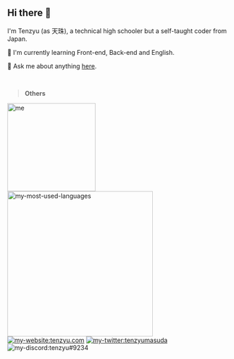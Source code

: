 ## Hi there 👋

I'm Tenzyu (as 天珠), a technical high schooler but a self-taught coder from Japan.

🌱 I'm currently learning Front-end, Back-end and English.

💬 Ask me about anything [here](https://github.com/tenzyu/tenzyu/discussions).

<br>

> **Others**

<div>
  <img alt="me" width="200px" align="left" src="https://cdn.discordapp.com/attachments/752286472383758416/757471800203673700/me.png" />
</div>

<div>
  <img alt="my-most-used-languages" width="330px" src="https://github-readme-stats.vercel.app/api/top-langs/?username=tenzyu&layout=compact&theme=graywhite" />
</div>

<div>
  <a href="https://tenzyu.com/"><img alt="my-website:tenzyu.com" src="https://img.shields.io/static/v1?style=flat&logo=netlify&label=&labelColor=505050&color=505050&message=tenzyu.com" /></a>  <a href="https://twitter.com/tenzyumasuda"><img alt="my-twitter:tenzyumasuda" src="https://img.shields.io/static/v1?style=flat&logo=twitter&label=&labelColor=505050&color=505050&message=tenzyumasuda" /></a>
  <img alt="my-discord:tenzyu#9234" src="https://img.shields.io/static/v1?style=flat&logo=discord&logoColor=8DA3F2&label=&labelColor=505050&color=505050&message=tenzyu%239234" /></a>
</div>
